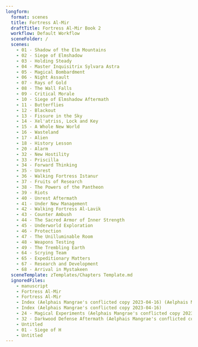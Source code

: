 ```yaml
---
longform:
  format: scenes
  title: Fortress Al-Mir
  draftTitle: Fortress Al-Mir Book 2
  workflow: Default Workflow
  sceneFolder: /
  scenes:
    - 01 - Shadow of the Elm Mountains
    - 02 - Siege of Elmshadow
    - 03 - Holding Steady
    - 04 - Master Inquisitrix Sylvara Astra
    - 05 - Magical Bombardment
    - 06 - Night Assault
    - 07 - Rays of Gold
    - 08 - The Wall Falls
    - 09 - Critical Morale
    - 10 - Siege of Elmshadow Aftermath
    - 11 - Butterflies
    - 12 - Blackout
    - 13 - Fissure in the Sky
    - 14 - Xel'atriss, Lock and Key
    - 15 - A Whole New World
    - 16 - Wasteland
    - 17 - Alien
    - 18 - History Lesson
    - 20 - Alarm
    - 32 - New Hostility
    - 33 - Priscilla
    - 34 - Forward Thinking
    - 35 - Unrest
    - 36 - Walking Fortress Istanur
    - 37 - Fruits of Research
    - 38 - The Powers of the Pantheon
    - 39 - Riots
    - 40 - Unrest Aftermath
    - 41 - Under New Management
    - 42 - Walking Fortress Al-Lavik
    - 43 - Counter Ambush
    - 44 - The Sacred Armor of Inner Strength
    - 45 - Underworld Exploration
    - 46 - Protection
    - 47 - The Unilluminable Room
    - 48 - Weapons Testing
    - 49 - The Trembling Earth
    - 64 - Scrying Team
    - 65 - Expeditionary Matters
    - 67 - Research and Development
    - 68 - Arrival in Mystakeen
  sceneTemplate: zTemplates/Chapters Template.md
  ignoredFiles:
    - manuscript
    - Fortress Al-Mir
    - Fortress Al-Mir
    - Index (Aelphais Mangrae's conflicted copy 2023-04-16) (Aelphais Mangrae's conflicted copy 2023-04-16)
    - Index (Aelphais Mangrae's conflicted copy 2023-04-16)
    - 24 - Magical Experiments (Aelphais Mangrae's conflicted copy 2023-04-17)
    - 32 - Darkwood Defense Aftermath (Aelphais Mangrae's conflicted copy 2023-04-17)
    - Untitled
    - 01 - Siege of H
    - Untitled
---
```

